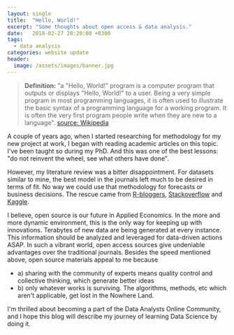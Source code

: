 ```yaml
---
layout: single
title:  "Hello, World!"
excerpt: "Some thoughts about open access & data analysis."
date:   2018-02-27 20:20:00 +0300
tags:
  - data analysis
categories: website update
header:
  image: /assets/images/banner.jpg
---
```

> **Definition:** "a "Hello, World!" program is a computer program that outputs or displays "Hello, World!" to a user. Being a very simple program in most programming languages, it is often used to illustrate the basic syntax of a programming language for a working program. It is often the very first program people write when they are new to a language". [source: Wikipedia](https://en.wikipedia.org/wiki/%22Hello,_World!%22_program)

A couple of years ago, when I started researching for methodology for my new project at work, I began with reading academic articles on this topic. I've been taught so during my PhD. And this was one of the best lessons: "do not reinvent the wheel, see what others have done".  

However, my literature review was a bitter disappointment. For datasets similar to mine, the best model in the journals left much to be desired in terms of fit. No way we could use that methodology for forecasts or business decisions. The rescue came from [R-bloggers](https://www.r-bloggers.com), [Stackoverflow](https://stackoverflow.com) and [Kaggle](https://www.kaggle.com).

I believe, open source is our future in Applied Economics. In the more and more dynamic
environment, this is the only way for keeping up with innovations. Terabytes of new data are being generated at every instance. This information should be analyzed and leveraged for data-driven actions ASAP. In such a vibrant world, open access sources give undeniable advantages over the traditional journals. Besides the speed mentioned above, open source materials appeal to me because   

* a) sharing with the community of experts means quality control and collective thinking, which generate better ideas
* b) only whatever works is surviving. The algorithms, methods, etc which aren't applicable, get lost in the
Nowhere Land.

I'm thrilled about becoming a part of the Data Analysts Online Community, and I hope this blog will describe my journey of learning Data Science by doing it.

